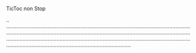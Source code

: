 TicToc non Stop

..
........................................................................................................................................................................................................................................................................................................................................................................................................................................................................